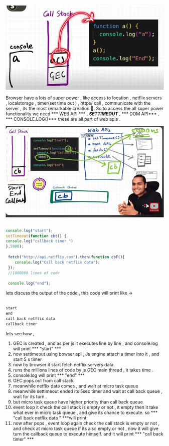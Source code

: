 
![example](image.png)


 Browser have a lots of super power , like access to location , netflix servers , localstorage , timer(set time out ) , https/ call , communicate with the server , its the most remarkable creation 🫠.
  So to access the all super power functionality we need *** WEB API *** . 
***SETTIMEOUT*** , *** DOM API***  , *** CONSOLE.LOG()***   these are all part of web apis .

![example 1 ](image-1.png)




```javascript

console.log("start");
setTimeout(function cbt() {
console.log("callback timer ")
},5000);

 fetch("http://api.netflix.com").then(function cbF(){
    console.log("Call back netflix data");
 });
 //1000000 lines of code 

 console.log("end");

```


lets discuss the output of the code , this code will print like ->

```javascript

start 
end 
call back netflix data 
callback timer 


```

 lets see how , 
  
1. GEC is created , and as per js it executes line by line , and console.log will print *** "start" ***
2. now settimeout using bowser api , Js engine attach a timer into it , and start 5 s timer
3. now by browser it start fetch  netflix servers data.
4. runs the millions lines of code by js GEC  main thread , it takes time .
5. console.log will print *** "end" ***
6. GEC pops out from call stack
7. meanwhile netflix data comes , and wait at micro task queue 
8. meanwhile settimeout ended its 5sec timer and  wait at call back queue , wait for its turn .
9. but micro task queue have higher priority than call back queue
10. event loop it check the call stack is empty or not , it empty then it take what ever in micro task queue , and give its chance to execute. so *** "call back netflix data " ***will print 
11. now after pops , event loop again check the call stack is empty or not , and check at micro task queue if its also empty or not , now it will give turn the callback queue to execute himself. and it will print *** "call back timer" ***